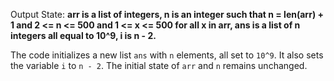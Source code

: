 Output State: **arr is a list of integers, n is an integer such that n = len(arr) + 1 and 2 <= n <= 500 and 1 <= x <= 500 for all x in arr, ans is a list of n integers all equal to 10^9, i is n - 2.**

The code initializes a new list `ans` with `n` elements, all set to `10^9`. It also sets the variable `i` to `n - 2`. The initial state of `arr` and `n` remains unchanged.